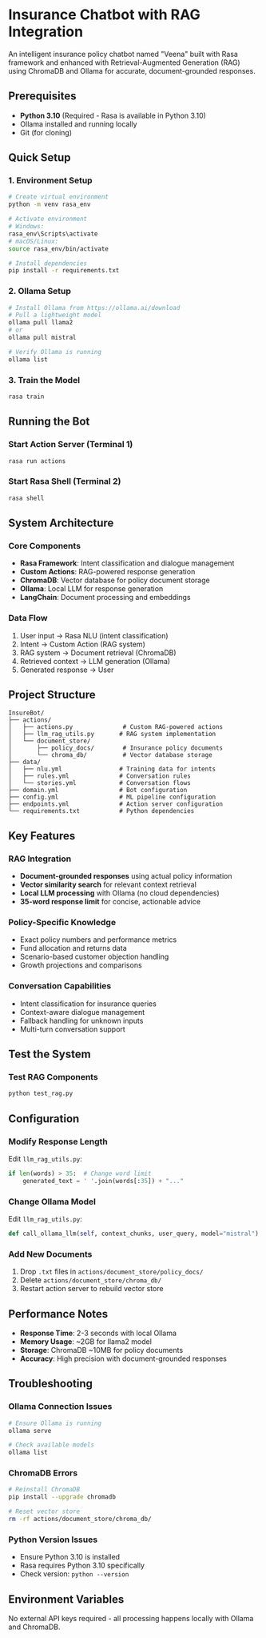 # Insurance Chatbot with RAG Integration

An intelligent insurance policy chatbot named "Veena" built with Rasa framework and enhanced with Retrieval-Augmented Generation (RAG) using ChromaDB and Ollama for accurate, document-grounded responses.

## Prerequisites

- **Python 3.10** (Required - Rasa is available in Python 3.10)
- Ollama installed and running locally
- Git (for cloning)

## Quick Setup

### 1. Environment Setup
```bash
# Create virtual environment
python -m venv rasa_env

# Activate environment
# Windows:
rasa_env\Scripts\activate
# macOS/Linux:
source rasa_env/bin/activate

# Install dependencies
pip install -r requirements.txt
```

### 2. Ollama Setup
```bash
# Install Ollama from https://ollama.ai/download
# Pull a lightweight model
ollama pull llama2
# or
ollama pull mistral

# Verify Ollama is running
ollama list
```

### 3. Train the Model
```bash
rasa train
```

## Running the Bot

### Start Action Server (Terminal 1)
```bash
rasa run actions
```

### Start Rasa Shell (Terminal 2)
```bash
rasa shell
```

## System Architecture

### Core Components
- **Rasa Framework**: Intent classification and dialogue management
- **Custom Actions**: RAG-powered response generation
- **ChromaDB**: Vector database for policy document storage
- **Ollama**: Local LLM for response generation
- **LangChain**: Document processing and embeddings

### Data Flow
1. User input → Rasa NLU (intent classification)
2. Intent → Custom Action (RAG system)
3. RAG system → Document retrieval (ChromaDB)
4. Retrieved context → LLM generation (Ollama)
5. Generated response → User

## Project Structure

```
InsureBot/
├── actions/
│   ├── actions.py              # Custom RAG-powered actions
│   ├── llm_rag_utils.py       # RAG system implementation
│   └── document_store/
│       ├── policy_docs/        # Insurance policy documents
│       └── chroma_db/          # Vector database storage
├── data/
│   ├── nlu.yml                # Training data for intents
│   ├── rules.yml              # Conversation rules
│   └── stories.yml            # Conversation flows
├── domain.yml                 # Bot configuration
├── config.yml                 # ML pipeline configuration
├── endpoints.yml              # Action server configuration
└── requirements.txt           # Python dependencies
```

## Key Features

### RAG Integration
- **Document-grounded responses** using actual policy information
- **Vector similarity search** for relevant context retrieval
- **Local LLM processing** with Ollama (no cloud dependencies)
- **35-word response limit** for concise, actionable advice

### Policy-Specific Knowledge
- Exact policy numbers and performance metrics
- Fund allocation and returns data
- Scenario-based customer objection handling
- Growth projections and comparisons

### Conversation Capabilities
- Intent classification for insurance queries
- Context-aware dialogue management
- Fallback handling for unknown inputs
- Multi-turn conversation support

## Test the System

### Test RAG Components
```bash
python test_rag.py
```


## Configuration

### Modify Response Length
Edit `llm_rag_utils.py`:
```python
if len(words) > 35:  # Change word limit
    generated_text = ' '.join(words[:35]) + "..."
```

### Change Ollama Model
Edit `llm_rag_utils.py`:
```python
def call_ollama_llm(self, context_chunks, user_query, model="mistral"):
```

### Add New Documents
1. Drop `.txt` files in `actions/document_store/policy_docs/`
2. Delete `actions/document_store/chroma_db/`
3. Restart action server to rebuild vector store

## Performance Notes

- **Response Time**: 2-3 seconds with local Ollama
- **Memory Usage**: ~2GB for llama2 model  
- **Storage**: ChromaDB ~10MB for policy documents
- **Accuracy**: High precision with document-grounded responses

## Troubleshooting

### Ollama Connection Issues
```bash
# Ensure Ollama is running
ollama serve

# Check available models
ollama list
```

### ChromaDB Errors
```bash
# Reinstall ChromaDB
pip install --upgrade chromadb

# Reset vector store
rm -rf actions/document_store/chroma_db/
```

### Python Version Issues
- Ensure Python 3.10 is installed
- Rasa requires Python 3.10 specifically
- Check version: `python --version`

## Environment Variables

No external API keys required - all processing happens locally with Ollama and ChromaDB.
